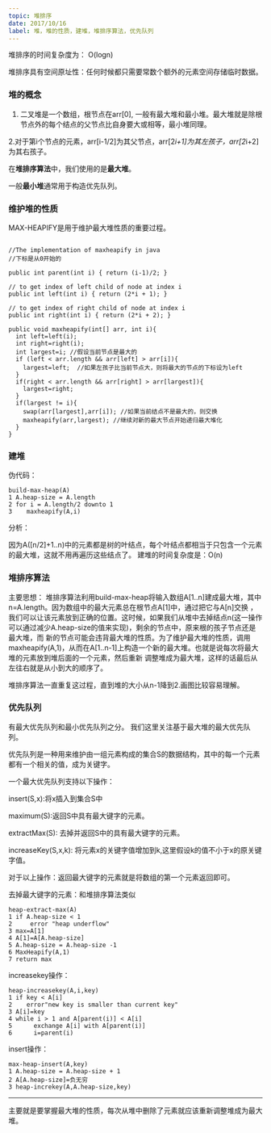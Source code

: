 ```yaml
---
topic: 堆排序
date: 2017/10/16
label: 堆，堆的性质，建堆，堆排序算法，优先队列
---
```

堆排序的时间复杂度为： O(logn)

堆排序具有空间原址性：任何时候都只需要常数个额外的元素空间存储临时数据。

### 堆的概念
1. 二叉堆是一个数组，根节点在arr[0], 一般有最大堆和最小堆。最大堆就是除根节点外的每个结点的父节点比自身要大或相等，最小堆同理。

2.对于第i个节点的元素，arr[i-1/2]为其父节点，arr[2*i+1]为其左孩子，arr[2*i+2]为其右孩子。

在**堆排序算法**中，我们使用的是**最大堆**。

一般**最小堆**通常用于构造优先队列。

### 维护堆的性质

MAX-HEAPIFY是用于维护最大堆性质的重要过程。

```

//The implementation of maxheapify in java
//下标是从0开始的

public int parent(int i) { return (i-1)/2; }

// to get index of left child of node at index i
public int left(int i) { return (2*i + 1); }

// to get index of right child of node at index i
public int right(int i) { return (2*i + 2); }

public void maxheapify(int[] arr, int i){
  int left=left(i);
  int right=right(i);
  int largest=i; //假设当前节点是最大的
  if (left < arr.length && arr[left] > arr[i]){
    largest=left;  //如果左孩子比当前节点大，则将最大的节点的下标设为left
  }
  if(right < arr.length && arr[right] > arr[largest]){
    largest=right;
  }
  if(largest != i){
    swap(arr[largest],arr[i]); //如果当前结点不是最大的，则交换
    maxheapify(arr,largest); //继续对新的最大节点开始递归最大堆化
  }
}

```

### 建堆
伪代码：

```
build-max-heap(A)
1 A.heap-size = A.length
2 for i = A.length/2 downto 1
3    maxheapify(A,i)
```

分析：

因为A([n/2]+1..n)中的元素都是树的叶结点，每个叶结点都相当于只包含一个元素的最大堆，这就不用再遍历这些结点了。
建堆的时间复杂度是：O(n)

### 堆排序算法
主要思想：
堆排序算法利用build-max-heap将输入数组A[1..n]建成最大堆，其中n=A.length。因为数组中的最大元素总在根节点A[1]中，通过把它与A[n]交换
，我们可以让该元素放到正确的位置。这时候，如果我们从堆中去掉结点n(这一操作可以通过减少A.heap-size的值来实现)，剩余的节点中，原来根的孩子节点还是最大堆，而
新的节点可能会违背最大堆的性质。为了维护最大堆的性质，调用maxheapify(A,1)，从而在A[1..n-1]上构造一个新的最大堆。也就是说每次将最大堆的元素放到堆后面的一个元素，然后重新
调整堆成为最大堆，这样的话最后从左往右就是从小到大的顺序了。

堆排序算法一直重复这过程，直到堆的大小从n-1降到2.画图比较容易理解。

### 优先队列
有最大优先队列和最小优先队列之分。
我们这里关注基于最大堆的最大优先队列。

优先队列是一种用来维护由一组元素构成的集合S的数据结构，其中的每一个元素都有一个相关的值，成为关键字。

一个最大优先队列支持以下操作：

insert(S,x):将x插入到集合S中

maximum(S):返回S中具有最大键字的元素。

extractMax(S): 去掉并返回S中的具有最大键字的元素。

increaseKey(S,x,k): 将元素x的关键字值增加到k,这里假设k的值不小于x的原关键字值。

对于以上操作：返回最大键字的元素就是将数组的第一个元素返回即可。

去掉最大键字的元素：和堆排序算法类似

```
heap-extract-max(A)
1 if A.heap-size < 1
2     error "heap underflow"
3 max=A[1]
4 A[1]=A[A.heap-size]
5 A.heap-size = A.heap-size -1
6 MaxHeapify(A,1)
7 return max
```

increasekey操作：

```
heap-increasekey(A,i,key)
1 if key < A[i]
2    error"new key is smaller than current key"
3 A[i]=key
4 while i > 1 and A[parent(i)] < A[i]
5      exchange A[i] with A[parent(i)]
6      i=parent(i)
```

insert操作：

```
max-heap-insert(A,key)
1 A.heap-size = A.heap-size + 1
2 A[A.heap-size]=负无穷
3 heap-increkey(A,A.heap-size,key)
```

---
主要就是要掌握最大堆的性质，每次从堆中删除了元素就应该重新调整堆成为最大堆。
